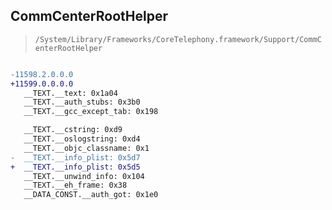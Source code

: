## CommCenterRootHelper

> `/System/Library/Frameworks/CoreTelephony.framework/Support/CommCenterRootHelper`

```diff

-11598.2.0.0.0
+11599.0.0.0.0
   __TEXT.__text: 0x1a04
   __TEXT.__auth_stubs: 0x3b0
   __TEXT.__gcc_except_tab: 0x198

   __TEXT.__cstring: 0xd9
   __TEXT.__oslogstring: 0xd4
   __TEXT.__objc_classname: 0x1
-  __TEXT.__info_plist: 0x5d7
+  __TEXT.__info_plist: 0x5d5
   __TEXT.__unwind_info: 0x104
   __TEXT.__eh_frame: 0x38
   __DATA_CONST.__auth_got: 0x1e0

```
